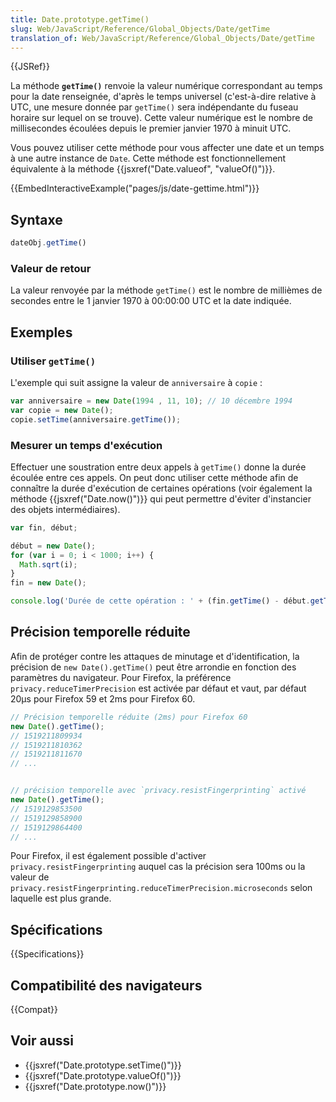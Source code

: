 ```yaml
---
title: Date.prototype.getTime()
slug: Web/JavaScript/Reference/Global_Objects/Date/getTime
translation_of: Web/JavaScript/Reference/Global_Objects/Date/getTime
---
```


{{JSRef}}

La méthode **`getTime()`** renvoie la valeur numérique correspondant au temps pour la date renseignée, d'après le temps universel (c'est-à-dire relative à UTC, une mesure donnée par `getTime()` sera indépendante du fuseau horaire sur lequel on se trouve). Cette valeur numérique est le nombre de millisecondes écoulées depuis le premier janvier 1970 à minuit UTC.

Vous pouvez utiliser cette méthode pour vous affecter une date et un temps à une autre instance de `Date`. Cette méthode est fonctionnellement équivalente à la méthode {{jsxref("Date.valueof", "valueOf()")}}.

{{EmbedInteractiveExample("pages/js/date-gettime.html")}}

## Syntaxe

```js
dateObj.getTime()
```

### Valeur de retour

La valeur renvoyée par la méthode `getTime()` est le nombre de millièmes de secondes entre le 1 janvier 1970 à 00:00:00 UTC et la date indiquée.

## Exemples

### Utiliser `getTime()`

L'exemple qui suit assigne la valeur de `anniversaire` à `copie` :

```js
var anniversaire = new Date(1994 , 11, 10); // 10 décembre 1994
var copie = new Date();
copie.setTime(anniversaire.getTime());
```

### Mesurer un temps d'exécution

Effectuer une soustration entre deux appels à `getTime()` donne la durée écoulée entre ces appels. On peut donc utiliser cette méthode afin de connaître la durée d'exécution de certaines opérations (voir également la méthode {{jsxref("Date.now()")}} qui peut permettre d'éviter d'instancier des objets intermédiaires).

```js
var fin, début;

début = new Date();
for (var i = 0; i < 1000; i++) {
  Math.sqrt(i);
}
fin = new Date();

console.log('Durée de cette opération : ' + (fin.getTime() - début.getTime()) + ' msec');
```

## Précision temporelle réduite

Afin de protéger contre les attaques de minutage et d'identification, la précision de `new Date().getTime()` peut être arrondie en fonction des paramètres du navigateur. Pour Firefox, la préférence `privacy.reduceTimerPrecision` est activée par défaut et vaut, par défaut 20µs pour Firefox 59 et 2ms pour Firefox 60.

```js
// Précision temporelle réduite (2ms) pour Firefox 60
new Date().getTime();
// 1519211809934
// 1519211810362
// 1519211811670
// ...


// précision temporelle avec `privacy.resistFingerprinting` activé
new Date().getTime();
// 1519129853500
// 1519129858900
// 1519129864400
// ...
```

Pour Firefox, il est également possible d'activer `privacy.resistFingerprinting` auquel cas la précision sera 100ms ou la valeur de `privacy.resistFingerprinting.reduceTimerPrecision.microseconds` selon laquelle est plus grande.

## Spécifications

{{Specifications}}

## Compatibilité des navigateurs

{{Compat}}

## Voir aussi

- {{jsxref("Date.prototype.setTime()")}}
- {{jsxref("Date.prototype.valueOf()")}}
- {{jsxref("Date.prototype.now()")}}
